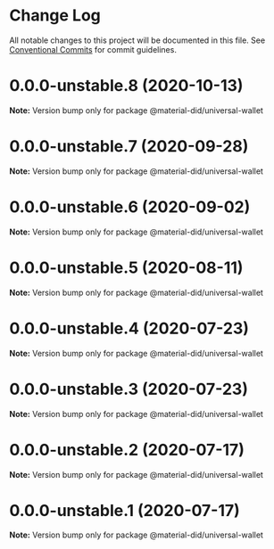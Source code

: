 # Change Log

All notable changes to this project will be documented in this file.
See [Conventional Commits](https://conventionalcommits.org) for commit guidelines.

# 0.0.0-unstable.8 (2020-10-13)

**Note:** Version bump only for package @material-did/universal-wallet





# 0.0.0-unstable.7 (2020-09-28)

**Note:** Version bump only for package @material-did/universal-wallet





# 0.0.0-unstable.6 (2020-09-02)

**Note:** Version bump only for package @material-did/universal-wallet





# 0.0.0-unstable.5 (2020-08-11)

**Note:** Version bump only for package @material-did/universal-wallet





# 0.0.0-unstable.4 (2020-07-23)

**Note:** Version bump only for package @material-did/universal-wallet





# 0.0.0-unstable.3 (2020-07-23)

**Note:** Version bump only for package @material-did/universal-wallet





# 0.0.0-unstable.2 (2020-07-17)

**Note:** Version bump only for package @material-did/universal-wallet





# 0.0.0-unstable.1 (2020-07-17)

**Note:** Version bump only for package @material-did/universal-wallet

